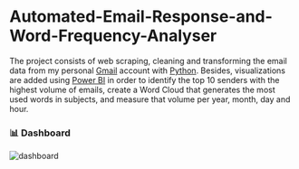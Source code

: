 # Automated-Email-Response-and-Word-Frequency-Analyser

The project consists of web scraping, cleaning and transforming the email data from my personal [Gmail](https://mail.google.com) account with [Python](https://www.python.org/). Besides, visualizations are added using [Power BI](https://powerbi.microsoft.com/) in order to identify the top 10 senders with the highest volume of emails, create a Word Cloud that generates the most used words in subjects, and measure that volume per year, month, day and hour.

### 📊 Dashboard
![dashboard]("[https://github.com/anshitN/-Automated-Email-Response-and-Word-Frequency-Analyser-/blob/029c59bb559f7fa4d149df98cd519a4f723796ce/Screenshot%20(11).png](https://github.com/anshitN/-Automated-Email-Response-and-Word-Frequency-Analyser-/blob/029c59bb559f7fa4d149df98cd519a4f723796ce/Screenshot%20(11).png)")
